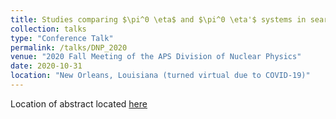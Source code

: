 ```yaml
---
title: Studies comparing $\pi^0 \eta$ and $\pi^0 \eta'$ systems in search for exotic hybrid mesons at GlueX- DNP 
collection: talks
type: "Conference Talk"
permalink: /talks/DNP_2020
venue: "2020 Fall Meeting of the APS Division of Nuclear Physics"
date: 2020-10-31
location: "New Orleans, Louisiana (turned virtual due to COVID-19)"
---
```


Location of abstract located [here](http://meetings.aps.org/Meeting/DNP20/Session/MP.7)

